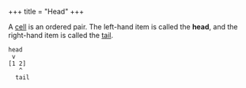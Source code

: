 +++
title = "Head"
+++

A [cell](/glossary/cell) is an ordered pair. The
left-hand item is called the **head**, and the right-hand item is called the [tail](/glossary/tail).

```
head
 v 
[1 2]
   ^
  tail
```
